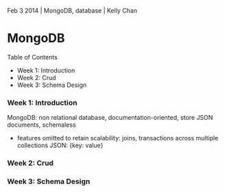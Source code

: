 Feb 3 2014 | MongoDB, database | Kelly Chan
# MongoDB

Table of Contents
- Week 1: Introduction
- Week 2: Crud
- Week 3: Schema Design

### Week 1: Introduction

MongoDB: non relational database, documentation-oriented, store JSON documents, schemaless  
- features omitted to retain scalability: joins, transactions across multiple collections
JSON: {key: value}

### Week 2: Crud
### Week 3: Schema Design
